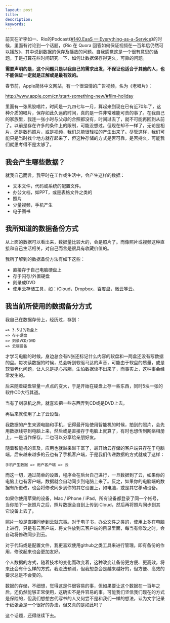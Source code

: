 ```yaml
---
layout: post
title:
description:
keywords:
---
```

前天在听李如一、Rio的Podcast《[#140.EaaS — Everything-as-a-Service](http://ipn.li/itgonglun/140/)》的时候，里面有讨论到一个话题，《Rio 在 Quora 回答如何保证视频在一百年后仍然可以播放》，其中说到数据的保存及播放的问题。自我感觉这是一个很有意思的话题，于是打算花些时间研究一下，如何让数据保存得更久，可靠的问题。

**需要声明的是，这个问题只是以我自己的需求出发，不保证也适合于其他的人，也不能保证一定就是正解或是最有效的。**

春节前，Apple简体中文网站，有一个很温情的广告视频，名为《老唱片》：

<http://www.apple.com/cn/start-something-new/#film-holiday>

里面有一张黑胶唱片，时间是一九四七年一月，算起来到现在已有近70年了，这种介质的唱片，保存如此久远的时间，真的是一件非常难能可贵的事了。在我自己的家族里，我连一张小时与父母的合照都没有，时间过去了，就不可能再回到从前了。以前是存在许多的条件上的限制，可能没想过。但现在却不一样了，无论是相片，还是数码照片，或是视频，我们总能很轻松的产生出来了。尽管这样，我们可能只是当时找个地方就存起来了，但这种存储的方式是否可靠，是否持久，可能我们就思考得不是太够了。

## 我会产生哪些数据？

就我自己而言，我平时在工作或生活中，会产生这样的数据：

- 文本文件，代码或系统的配置文件。
- 办公文档，如PPT，或是表格文件之类的
- 照片
- 少量视频，手机产生
- 电子图书

## 我所知道的数据备份方式

从上面的数据可以看出来，数据量比较大的，会是照片了。而像照片或视频这种直接和自己生活相关，对自己而言是很具有收藏价值的。

我所了解到的数据备份方法有如下这些：

- 直接存于自己电脑硬盘上
- 存于闪存/外置硬盘
- 刻录成DVD
- 使用云存储工具，如：iCloud，Dropbox，百度盘，微云等云。

## 我当前所使用的数据备分方式

我自己在数据存份上，经历过，存到：

```
=> 3.5寸的软盘上 
=> 存于硬盘 
=> 刻录VCD/DVD
=> 云端设备
```

才学习电脑的时候，身边总会有N张还标记什么内容的软盘和一两盒还没有写数据的盘。每次读数据的时候，总会听到软驱马达的声音，可能由于软盘的质量，或是软驱老化问题，让人总是提心吊胆，生怕数据读不出来了，而事实上，这种事会经常发生的。

后来随着硬盘容量一点点的变大，于是开始在硬盘上存一些东西，同时5块一张的软件CD大行其道。

当有了刻录机之后，就喜欢把一些东西弄到CD或是DVD上去。

再后来就使用了上了云设备。

我数据的产生来源电脑和手机，记得最开始使用智能机的时候，拍到的照片，会先用数据线导到电脑上来，然后或是直接存于电脑上就算了，有时也想传到网络相册上，一是当作保存，二也可以分享给亲朋好友。

随着智能机的普及，应用也就越来越丰富了，最开始云存储的客户端只存在于电脑端，后来越来越多的云也有了手机客户端，于是我们传递数据的方式就成了这样：

```
手机产生数据 => 用户客户端 => 云 
```

而这一切，通过简单的设置，程序会在后台自己进行，一旦数据到了云，如果你的电脑上也有客户端，数据就会自动同步到电脑上来了。反之，如果你的电脑端的数据有所更改，也会将修改同步到你的其它设置上，如电脑，或是其它移动设备。

如果你使用苹果的设备，Mac / iPhone / iPad，所有设备都登录了同一个帐号，当你拍下一张照片之后，照片数据会自到上传到iCloud，然后再将照片同步到其它设备上去了。

照片一般是直接同步到云就完事。对于电子书，办公文件之类的，使用上多在电脑上进行，只是有云客户端，将文件放到云客户端的目录里面，每当有修改之时，会自动将修改同步到云。

对于代码或是配置文件，我更喜欢使用github之类工具来进行管理。即有备份的作用，修改起来也会更加友好。

个人数据的方式，随着技术的变化而改变着，这种改变让备份更方便、更高效，将来还会有什么样的方式，我没法预测，但我想总会是越来越好的，但方便、高效的要求总是不会变的。

数据的存储，不细想，觉得这是件很容易的事，但如果要让这个数据在一百年之后，还仍然能够正常使用，这确实不是件容易的事。可能我们坚信我们现在的方式是保险的，但我们想想古代写书的人又何尝不是和我们一样的想法，认为文字记录于纸张会是一个很好的办法，但又真的是如此吗？

这个话题，还得继续下去。
